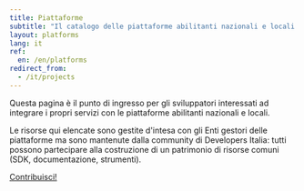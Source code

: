 ```yaml
---
title: Piattaforme
subtitle: "Il catalogo delle piattaforme abilitanti nazionali e locali: il sistema operativo del Paese."
layout: platforms
lang: it
ref:
  en: /en/platforms
redirect_from:
  - /it/projects
---
```


Questa pagina è il punto di ingresso per gli sviluppatori interessati ad integrare i propri servizi con le piattaforme abilitanti nazionali e locali.

Le risorse qui elencate sono gestite d'intesa con gli Enti gestori delle piattaforme ma sono mantenute dalla community di Developers Italia: tutti possono partecipare alla costruzione di un patrimonio di risorse comuni (SDK, documentazione, strumenti).

<a href="https://github.com/orgs/italia/projects/49" class="btn btn-primary mt-2">Contribuisci!</a>
